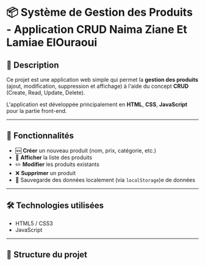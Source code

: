 # 📦 Système de Gestion des Produits - Application CRUD Naima Ziane Et Lamiae ElOuraoui

## 📝 Description

Ce projet est une application web simple qui permet la **gestion des produits** (ajout, modification, suppression et affichage) à l'aide du concept **CRUD** (Create, Read, Update, Delete).

L'application est développée principalement en **HTML**, **CSS**, **JavaScript** pour la partie front-end.

---

## 🚀 Fonctionnalités

- 🆕 **Créer** un nouveau produit (nom, prix, catégorie, etc.)
- 📄 **Afficher** la liste des produits
- ✏️ **Modifier** les produits existants
- ❌ **Supprimer** un produit
- 💾 Sauvegarde des données localement (via `localStorage`)e de données

---

## 🛠️ Technologies utilisées

- HTML5 / CSS3
- JavaScript 
  

---

## 📂 Structure du projet

